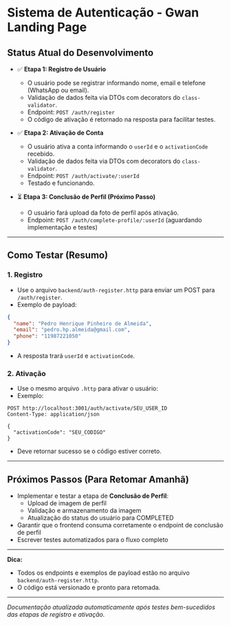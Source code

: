 # Sistema de Autenticação - Gwan Landing Page

## Status Atual do Desenvolvimento

- ✅ **Etapa 1: Registro de Usuário**
  - O usuário pode se registrar informando nome, email e telefone (WhatsApp ou email).
  - Validação de dados feita via DTOs com decorators do `class-validator`.
  - Endpoint: `POST /auth/register`
  - O código de ativação é retornado na resposta para facilitar testes.

- ✅ **Etapa 2: Ativação de Conta**
  - O usuário ativa a conta informando o `userId` e o `activationCode` recebido.
  - Validação de dados feita via DTOs com decorators do `class-validator`.
  - Endpoint: `POST /auth/activate/:userId`
  - Testado e funcionando.

- ⏳ **Etapa 3: Conclusão de Perfil (Próximo Passo)**
  - O usuário fará upload da foto de perfil após ativação.
  - Endpoint: `POST /auth/complete-profile/:userId` (aguardando implementação e testes)

---

## Como Testar (Resumo)

### 1. Registro

- Use o arquivo `backend/auth-register.http` para enviar um POST para `/auth/register`.
- Exemplo de payload:

```json
{
  "name": "Pedro Henrique Pinheiro de Almeida",
  "email": "pedro.hp.almeida@gmail.com",
  "phone": "11987221050"
}
```

- A resposta trará `userId` e `activationCode`.

### 2. Ativação

- Use o mesmo arquivo `.http` para ativar o usuário:
- Exemplo:

```
POST http://localhost:3001/auth/activate/SEU_USER_ID
Content-Type: application/json

{
  "activationCode": "SEU_CODIGO"
}
```

- Deve retornar sucesso se o código estiver correto.

---

## Próximos Passos (Para Retomar Amanhã)

- Implementar e testar a etapa de **Conclusão de Perfil**:
  - Upload de imagem de perfil
  - Validação e armazenamento da imagem
  - Atualização do status do usuário para COMPLETED
- Garantir que o frontend consuma corretamente o endpoint de conclusão de perfil
- Escrever testes automatizados para o fluxo completo

---

**Dica:**

- Todos os endpoints e exemplos de payload estão no arquivo `backend/auth-register.http`.
- O código está versionado e pronto para retomada.

---

*Documentação atualizada automaticamente após testes bem-sucedidos das etapas de registro e ativação.*
